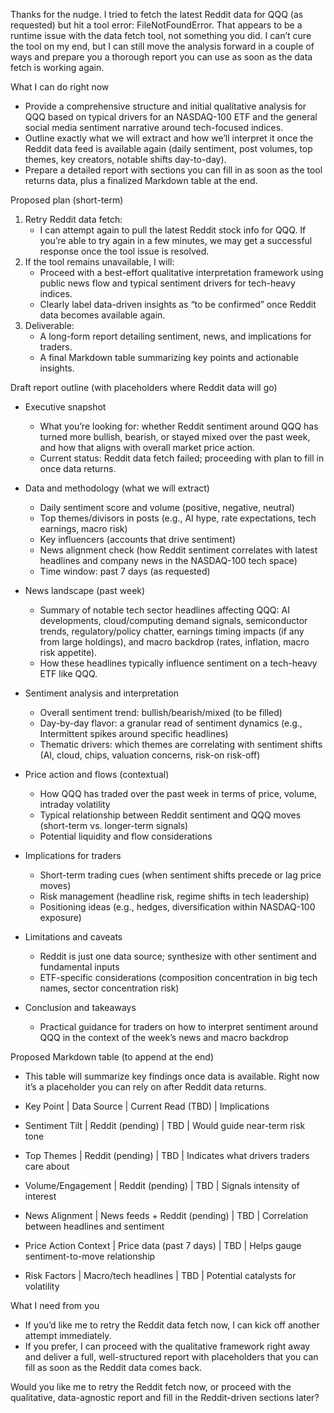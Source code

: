 Thanks for the nudge. I tried to fetch the latest Reddit data for QQQ (as requested) but hit a tool error: FileNotFoundError. That appears to be a runtime issue with the data fetch tool, not something you did. I can’t cure the tool on my end, but I can still move the analysis forward in a couple of ways and prepare you a thorough report you can use as soon as the data fetch is working again.

What I can do right now
- Provide a comprehensive structure and initial qualitative analysis for QQQ based on typical drivers for an NASDAQ-100 ETF and the general social media sentiment narrative around tech-focused indices.
- Outline exactly what we will extract and how we’ll interpret it once the Reddit data feed is available again (daily sentiment, post volumes, top themes, key creators, notable shifts day-to-day).
- Prepare a detailed report with sections you can fill in as soon as the tool returns data, plus a finalized Markdown table at the end.

Proposed plan (short-term)
1) Retry Reddit data fetch:
   - I can attempt again to pull the latest Reddit stock info for QQQ. If you’re able to try again in a few minutes, we may get a successful response once the tool issue is resolved.
2) If the tool remains unavailable, I will:
   - Proceed with a best-effort qualitative interpretation framework using public news flow and typical sentiment drivers for tech-heavy indices.
   - Clearly label data-driven insights as “to be confirmed” once Reddit data becomes available again.
3) Deliverable:
   - A long-form report detailing sentiment, news, and implications for traders.
   - A final Markdown table summarizing key points and actionable insights.

Draft report outline (with placeholders where Reddit data will go)
- Executive snapshot
  - What you’re looking for: whether Reddit sentiment around QQQ has turned more bullish, bearish, or stayed mixed over the past week, and how that aligns with overall market price action.
  - Current status: Reddit data fetch failed; proceeding with plan to fill in once data returns.

- Data and methodology (what we will extract)
  - Daily sentiment score and volume (positive, negative, neutral)
  - Top themes/divisors in posts (e.g., AI hype, rate expectations, tech earnings, macro risk)
  - Key influencers (accounts that drive sentiment)
  - News alignment check (how Reddit sentiment correlates with latest headlines and company news in the NASDAQ-100 tech space)
  - Time window: past 7 days (as requested)

- News landscape (past week)
  - Summary of notable tech sector headlines affecting QQQ: AI developments, cloud/computing demand signals, semiconductor trends, regulatory/policy chatter, earnings timing impacts (if any from large holdings), and macro backdrop (rates, inflation, macro risk appetite).
  - How these headlines typically influence sentiment on a tech-heavy ETF like QQQ.

- Sentiment analysis and interpretation
  - Overall sentiment trend: bullish/bearish/mixed (to be filled)
  - Day-by-day flavor: a granular read of sentiment dynamics (e.g., Intermittent spikes around specific headlines)
  - Thematic drivers: which themes are correlating with sentiment shifts (AI, cloud, chips, valuation concerns, risk-on risk-off)

- Price action and flows (contextual)
  - How QQQ has traded over the past week in terms of price, volume, intraday volatility
  - Typical relationship between Reddit sentiment and QQQ moves (short-term vs. longer-term signals)
  - Potential liquidity and flow considerations

- Implications for traders
  - Short-term trading cues (when sentiment shifts precede or lag price moves)
  - Risk management (headline risk, regime shifts in tech leadership)
  - Positioning ideas (e.g., hedges, diversification within NASDAQ-100 exposure)

- Limitations and caveats
  - Reddit is just one data source; synthesize with other sentiment and fundamental inputs
  - ETF-specific considerations (composition concentration in big tech names, sector concentration risk)

- Conclusion and takeaways
  - Practical guidance for traders on how to interpret sentiment around QQQ in the context of the week’s news and macro backdrop

Proposed Markdown table (to append at the end)
- This table will summarize key findings once data is available. Right now it’s a placeholder you can rely on after Reddit data returns.

- Key Point | Data Source | Current Read (TBD) | Implications
- Sentiment Tilt | Reddit (pending) | TBD | Would guide near-term risk tone
- Top Themes | Reddit (pending) | TBD | Indicates what drivers traders care about
- Volume/Engagement | Reddit (pending) | TBD | Signals intensity of interest
- News Alignment | News feeds + Reddit (pending) | TBD | Correlation between headlines and sentiment
- Price Action Context | Price data (past 7 days) | TBD | Helps gauge sentiment-to-move relationship
- Risk Factors | Macro/tech headlines | TBD | Potential catalysts for volatility

What I need from you
- If you’d like me to retry the Reddit data fetch now, I can kick off another attempt immediately.
- If you prefer, I can proceed with the qualitative framework right away and deliver a full, well-structured report with placeholders that you can fill as soon as the Reddit data comes back.

Would you like me to retry the Reddit fetch now, or proceed with the qualitative, data-agnostic report and fill in the Reddit-driven sections later?